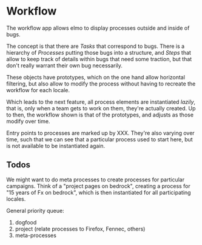 Workflow
========

The workflow app allows elmo to display processes outside and inside of
bugs.

The concept is that there are *Tasks* that correspond to bugs. There is
a hierarchy of *Processes* putting those bugs into a structure, and
*Steps* that allow to keep track of details within bugs that need some
traction, but that don't really warrant their own bug necessarily.

These objects have prototypes, which on the one hand allow horizontal
filtering, but also allow to modify the process without having to recreate
the workflow for each locale.

Which leads to the next feature, all process elements are instantiated
*lazily*, that is, only when a team gets to work on them, they're actually
created. Up to then, the workflow shown is that of the prototypes, and 
adjusts as those modify over time.

Entry points to processes are marked up by XXX. They're also varying over time,
such that we can see that a particular process used to start here, but
is not available to be instantiated again.


Todos
-----

We might want to do meta processes to create processes for particular
campaigns. Think of a "project pages on bedrock", creating a process
for "15 years of Fx on bedrock", which is then instantiated for all
participating locales.

General priority queue:
1. dogfood
2. project (relate processes to Firefox, Fennec, others)
3. meta-processes
